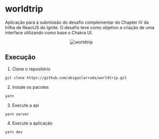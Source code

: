 # worldtrip

Aplicação para a submissão do desafio complementar do Chapter IV da trilha de ReactJS do Ignite. O desafio teve como objetivo a criação de uma interface utilizando como base o Chakra UI.

<p align="center">
  <img src="https://user-images.githubusercontent.com/26419930/129825579-987d63ce-1709-40bb-a203-b60a53afad2c.png" alt="worldtrip"/>
</p>

## Execução

1. Clone o repositório

```sh
git clone https://github.com/abigailarruda/worldtrip.git
```

2. Instale os pacotes

```sh
yarn
```

3. Execute a api

```sh
yarn server
```

4. Execute a aplicação

```sh
yarn dev
```
